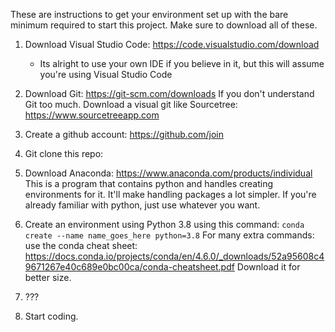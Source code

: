 These are instructions to get your environment set up with the bare minimum required to start this project.
Make sure to download all of these.



1. Download Visual Studio Code: https://code.visualstudio.com/download
    - Its alright to use your own IDE if you believe in it, but this will assume you're using Visual Studio Code

2. Download Git: https://git-scm.com/downloads
    If you don't understand Git too much. Download a visual git like Sourcetree: https://www.sourcetreeapp.com

3. Create a github account: https://github.com/join

4. Git clone this repo: 

5. Download Anaconda: https://www.anaconda.com/products/individual
    This is a program that contains python and handles creating environments for it. It'll make handling packages a lot simpler.
    If you're already familiar with python, just use whatever you want.

6. Create an environment using Python 3.8 using this command: `conda create --name name_goes_here python=3.8`
    For many extra commands: use the conda cheat sheet: https://docs.conda.io/projects/conda/en/4.6.0/_downloads/52a95608c49671267e40c689e0bc00ca/conda-cheatsheet.pdf
    Download it for better size.

7. ???

8. Start coding.

